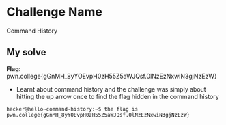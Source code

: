 # Challenge Name

Command History

## My solve

**Flag:** pwn.college{gGnMH_8yYOEvpH0zH55Z5aWJQsf.0lNzEzNxwiN3gjNzEzW}

- Learnt about command history and the challenge was simply about hitting the up arrow once to find the flag hidden in the command history

```
hacker@hello~command-history:~$ the flag is pwn.college{gGnMH_8yYOEvpH0zH55Z5aWJQsf.0lNzEzNxwiN3gjNzEzW}
```
